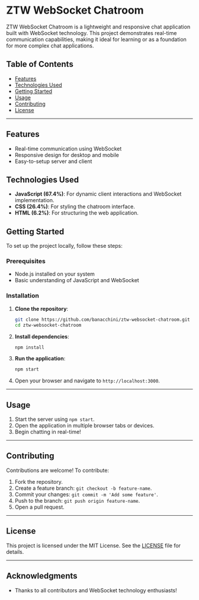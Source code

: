 # ZTW WebSocket Chatroom

ZTW WebSocket Chatroom is a lightweight and responsive chat application built with WebSocket technology. This project demonstrates real-time communication capabilities, making it ideal for learning or as a foundation for more complex chat applications.

## Table of Contents
- [Features](#features)
- [Technologies Used](#technologies-used)
- [Getting Started](#getting-started)
- [Usage](#usage)
- [Contributing](#contributing)
- [License](#license)

---

## Features
- Real-time communication using WebSocket
- Responsive design for desktop and mobile
- Easy-to-setup server and client

## Technologies Used
- **JavaScript (67.4%)**: For dynamic client interactions and WebSocket implementation.
- **CSS (26.4%)**: For styling the chatroom interface.
- **HTML (6.2%)**: For structuring the web application.

## Getting Started

To set up the project locally, follow these steps:

### Prerequisites
- Node.js installed on your system
- Basic understanding of JavaScript and WebSocket

### Installation
1. **Clone the repository**:
   ```bash
   git clone https://github.com/banacchini/ztw-websocket-chatroom.git
   cd ztw-websocket-chatroom
   ```

2. **Install dependencies**:
   ```bash
   npm install
   ```

3. **Run the application**:
   ```bash
   npm start
   ```

4. Open your browser and navigate to `http://localhost:3000`.

---

## Usage

1. Start the server using `npm start`.
2. Open the application in multiple browser tabs or devices.
3. Begin chatting in real-time!

---

## Contributing

Contributions are welcome! To contribute:
1. Fork the repository.
2. Create a feature branch: `git checkout -b feature-name`.
3. Commit your changes: `git commit -m 'Add some feature'`.
4. Push to the branch: `git push origin feature-name`.
5. Open a pull request.

---

## License

This project is licensed under the MIT License. See the [LICENSE](LICENSE) file for details.

---

## Acknowledgments
- Thanks to all contributors and WebSocket technology enthusiasts!